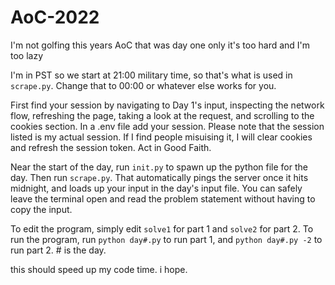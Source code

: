 # AoC-2022
I'm not golfing this years AoC that was day one only it's too hard and I'm too lazy

I'm in PST so we start at 21:00 military time, so that's what is used in `scrape.py`. Change that to 00:00 or whatever else works for you.

First find your session by navigating to Day 1's input, inspecting the network flow, refreshing the page, taking a look at the request, and scrolling to the cookies section.
In a .env file add your session. Please note that the session listed is my actual session. If I find people misuising it, I will clear cookies and refresh the session token. Act in Good Faith.

Near the start of the day, run `init.py` to spawn up the python file for the day.
Then run `scrape.py`. That automatically pings the server once it hits midnight, and loads up your input in the day's input file.
You can safely leave the terminal open and read the problem statement without having to copy the input.

To edit the program, simply edit `solve1` for part 1 and `solve2` for part 2.
To run the program, run `python day#.py` to run part 1, and `python day#.py -2` to run part 2. # is the day.

this should speed up my code time. i hope.
